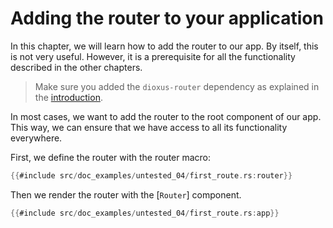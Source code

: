 # Adding the router to your application

In this chapter, we will learn how to add the router to our app. By itself, this
is not very useful. However, it is a prerequisite for all the functionality
described in the other chapters.

> Make sure you added the `dioxus-router` dependency as explained in the
> [introduction](../index.md).

In most cases, we want to add the router to the root component of our app. This
way, we can ensure that we have access to all its functionality everywhere.

First, we define the router with the router macro:

```rust
{{#include src/doc_examples/untested_04/first_route.rs:router}}
```

Then we render the router with the [`Router`] component.

```rust
{{#include src/doc_examples/untested_04/first_route.rs:app}}
```
